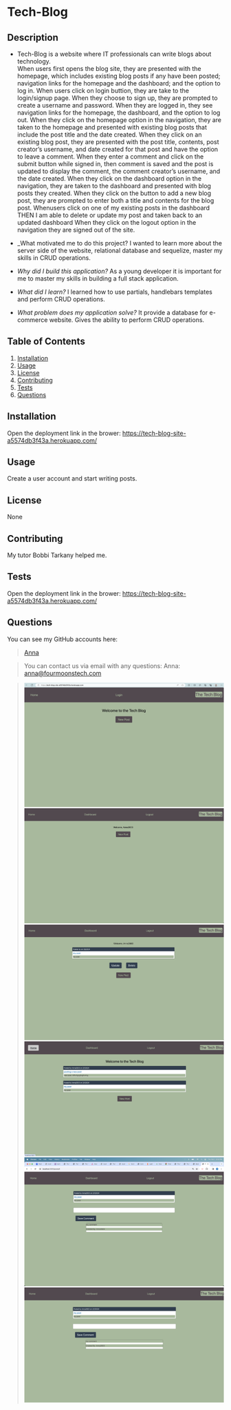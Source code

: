 # Tech-Blog

## Description
     
* Tech-Blog is a website where IT professionals can write blogs about technology.  
When users first opens the blog site, they are presented with the homepage, which includes existing blog posts if any have been posted; navigation links for the homepage and the dashboard; and the option to log in. 
When users click on login buttion, they are take to the login/signup page. When they choose to sign up, they are prompted to create a username and password. When they are logged in, they see navigation links for the homepage, the dashboard, and the option to log out. When they click on the homepage option in the navigation, they are taken to the homepage and presented with existing blog posts that include the post title and the date created. When they click on an existing blog post, they are presented with the post title, contents, post creator’s username, and date created for that post and have the option to leave a comment. When they enter a comment and click on the submit button while signed in, then comment is saved and the post is updated to display the comment, the comment creator’s username, and the date created. When they click on the dashboard option in the navigation, they are taken to the dashboard and presented with blog posts they created. When they click on the button to add a new blog post, they are prompted to enter both a title and contents for the blog post. 
Whenusers click on one of my existing posts in the dashboard
THEN I am able to delete or update my post and taken back to an updated dashboard
When they click on the logout option in the navigation they are signed out of the site. 
<!-- When users are idle on the site for more than a set time, they are able to view posts and comments but I am prompted to log in again before I can add, update, or delete posts. -->

* _What motivated me to do this project? I wanted to learn more about the server side of the website, relational database and sequelize, master my skills in CRUD operations. 

* _Why did I build this application?_ As a young developer it is important for me to master my skills in building a full stack application.   

* _What did I learn?_  I learned how to use partials, handlebars templates and perform CRUD operations.   

* _What problem does my application solve?_ It provide a database for e-commerce website. Gives the ability to perform CRUD operations. 
      

## Table of Contents
    
1. [Installation](#installation)
1. [Usage](#usage)
1. [License](#license)
1. [Contributing](#contributing)
1. [Tests](#tests)
1. [Questions](#tests)

## Installation
Open the deployment link in the brower: https://tech-blog-site-a5574db3f43a.herokuapp.com/

## Usage
Create a user account and start writing posts. 
## License
None
## Contributing
My tutor Bobbi Tarkany helped me. 
## Tests
Open the deployment link in the brower: https://tech-blog-site-a5574db3f43a.herokuapp.com/ 
## Questions
You can see my GitHub accounts here:
>[Anna](https://github.com/Four-Moons-Tech)


>You can contact us via email with any questions:
>Anna:  anna@fourmoonstech.com



>![Screenshot1](<images/Screenshot 1.png>) 
>![Screenshot2](<images/Screenshot 2.png>) 
>![Screenshot3](<images/Screenshot 3.png>)
>![Screenshot4](<images/Screenshot 4.png>)
>![Screenshot5](<images/Screenshot 5.png>)
>![Screenshot6](<images/Screenshot 6.png>)
